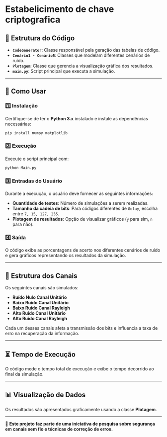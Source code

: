 # Estabelicimento de chave criptografica

## 📌 Estrutura do Código

- **`CodeGenerator`**: Classe responsável pela geração das tabelas de código.
- **`Cenário1 - Cenário5`**: Classes que modelam diferentes cenários de ruído.
- **`Plotagem`**: Classe que gerencia a visualização gráfica dos resultados.
- **`main.py`**: Script principal que executa a simulação.

---

## 🚀 Como Usar

### 1️⃣ Instalação

Certifique-se de ter o **Python 3.x** instalado e instale as dependências necessárias:

```sh
pip install numpy matplotlib
```

### 2️⃣ Execução

Execute o script principal com:

```sh
python Main.py
```

### 3️⃣ Entradas do Usuário

Durante a execução, o usuário deve fornecer as seguintes informações:

- **Quantidade de testes**: Número de simulações a serem realizadas.
- **Tamanho da cadeia de bits**: Para códigos diferentes de `Golay`, escolha entre `7, 15, 127, 255`.
- **Plotagem de resultados**: Opção de visualizar gráficos (`y` para sim, `n` para não).

### 4️⃣ Saída

O código exibe as porcentagens de acerto nos diferentes cenários de ruído e gera gráficos representando os resultados da simulação.

---

## 🔧 Estrutura dos Canais

Os seguintes canais são simulados:

- **Ruído Nulo Canal Unitário**
- **Baixo Ruído Canal Unitário**
- **Baixo Ruído Canal Rayleigh**
- **Alto Ruído Canal Unitário**
- **Alto Ruído Canal Rayleigh**

Cada um desses canais afeta a transmissão dos bits e influencia a taxa de erro na recuperação da informação.

---

## ⏳ Tempo de Execução

O código mede o tempo total de execução e exibe o tempo decorrido ao final da simulação.

---

## 📊 Visualização de Dados

Os resultados são apresentados graficamente usando a classe **Plotagem**.

---
🚀 **Este projeto faz parte de uma iniciativa de pesquisa sobre segurança em canais sem fio e técnicas de correção de erros.**
